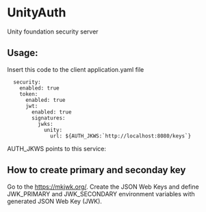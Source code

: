 # UnityAuth
Unity foundation security server

## Usage:
Insert this code to the client application.yaml file
```
  security:
    enabled: true
    token:
      enabled: true
      jwt:
        enabled: true
        signatures:
          jwks:
            unity:
              url: ${AUTH_JKWS:`http://localhost:8080/keys`}
```
AUTH_JKWS points to this service:

## How to create primary and seconday key
Go to the https://mkjwk.org/. Create the JSON Web Keys and define JWK_PRIMARY and JWK_SECONDARY environment variables with generated JSON Web Key (JWK).


